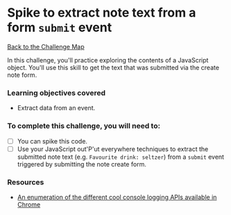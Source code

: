 # Spike to extract note text from a form `submit` event

[Back to the Challenge Map](00_challenge_track.md)

In this challenge, you'll practice exploring the contents of a JavaScript object.  You'll use this skill to get the text that was submitted via the create note form.

### Learning objectives covered

- Extract data from an event.

### To complete this challenge, you will need to:

- [ ] You can spike this code.
- [ ] Use your JavaScript out'P'ut everywhere techniques to extract the submitted note text (e.g. `Favourite drink: seltzer`) from a `submit` event triggered by submitting the note create form.

### Resources

- [An enumeration of the different cool console logging APIs available in Chrome](https://developers.google.com/web/tools/chrome-devtools/debug/console/console-reference?hl=en)
